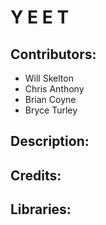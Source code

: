 # Y E E T

## Contributors:
- Will Skelton
- Chris Anthony
- Brian Coyne
- Bryce Turley

## Description:

## Credits:

## Libraries:
